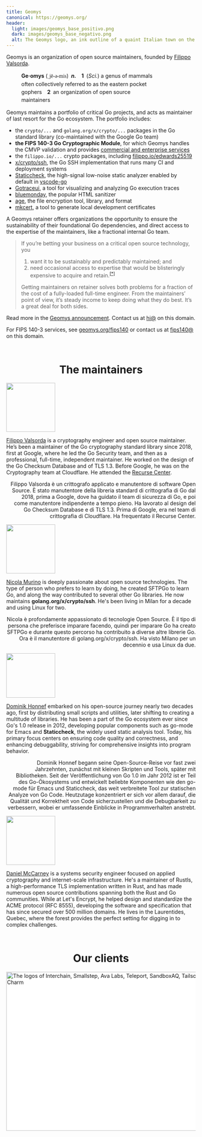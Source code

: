 ```yaml
---
title: Geomys
canonical: https://geomys.org/
header:
  light: images/geomys_base_positivo.png
  dark: images/geomys_base_negativo.png
  alt: The Geomys logo, an ink outline of a quaint Italian town on the side of a mountain.
---
```


<style>
    h1, h2, h3 {
        text-align: center;
        margin-top: 4rem;
    }
</style>

Geomys is an organization of open source maintainers, founded by [Filippo Valsorda](https://filippo.io).

<p style="max-width: 350px; margin-left: 40px; line-height: 1.5;">
    <b>Ge·omys</b> (<span style="font-family: 'Times New Roman', Times, serif;">ˌjē-ə-mis</span>)&ensp;<i><b>n.</b></i>&ensp;&ensp;<b>1</b>&ensp;(<i>Sci.</i>) a genus of mammals often collectively referred to as the eastern pocket gophers&ensp;&ensp;<b>2</b>&ensp;an organization of open source maintainers

Geomys maintains a portfolio of critical Go projects, and acts as maintainer of last resort for the Go ecosystem. The portfolio includes:

* the `crypto/...` and `golang.org/x/crypto/...` packages in the Go standard library (co-maintained with the Google Go team)
* **the FIPS 140-3 Go Cryptographic Module**, for which Geomys handles the CMVP validation and provides [commercial and enterprise services](https://geomys.org/fips140)
* the `filippo.io/...` crypto packages, including [filippo.io/edwards25519](https://filippo.io/edwards25519)
* [x/crypto/ssh](https://pkg.go.dev/golang.org/x/crypto/ssh), the Go SSH implementation that runs many CI and deployment systems
* [Staticcheck](https://staticcheck.dev/), the high-signal low-noise static analyzer enabled by default in [vscode-go](https://github.com/golang/vscode-go/wiki/tools#staticcheck)
* [Gotraceui](https://gotraceui.dev/), a tool for visualizing and analyzing Go execution traces
* [bluemonday](https://github.com/microcosm-cc/bluemonday), the popular HTML sanitizer
* [age](https://age-encryption.org/), the file encryption tool, library, and format
* [mkcert](https://mkcert.dev/), a tool to generate local development certificates

A Geomys retainer offers organizations the opportunity to ensure the sustainability of their foundational Go dependencies, and direct access to the expertise of the maintainers, like a fractional internal Go team.

> If you’re betting your business on a critical open source technology, you
>
> 1. want it to be sustainably and predictably maintained; and
> 2. need occasional access to expertise that would be blisteringly expensive to acquire and retain.<sup><a href="https://words.filippo.io/geomys/#fn:buildbuy">[*]</a></sup>
>
> Getting maintainers on retainer solves both problems for a fraction of the cost of a fully-loaded full-time engineer. From the maintainers’ point of view, it’s steady income to keep doing what they do best. It’s a great deal for both sides.

Read more in the [Geomys announcement](https://words.filippo.io/geomys/).
Contact us at <u>hi@</u> on this domain.

For FIPS 140-3 services, see [geomys.org/fips140](https://geomys.org/fips140) or
contact us at <u>fips140@</u> on this domain.

# The maintainers

<img alt="" width="130" height="130" src="images/filippo.jpg">

[Filippo Valsorda](https://filippo.io) is a cryptography engineer and open source maintainer. He’s been a maintainer of the Go cryptography standard library since 2018, first at Google, where he led the Go Security team, and then as a professional, full-time, independent maintainer. He worked on the design of the Go Checksum Database and of TLS 1.3. Before Google, he was on the Cryptography team at Cloudflare. He attended the [Recurse Center](https://recurse.com).

<p style="text-align: right;">
    Filippo Valsorda è un crittografo applicato e manutentore di software Open Source. È stato manutentore della libreria standard di crittografia di Go dal 2018, prima a Google, dove ha guidato il team di sicurezza di Go, e poi come manutentore indipendente a tempo pieno. Ha lavorato al design del Go Checksum Database e di TLS 1.3. Prima di Google, era nel team di crittografia di Cloudflare. Ha frequentato il Recurse Center.
</p>

<img alt="" width="130" height="130" src="images/nicola.png">

[Nicola Murino](https://github.com/drakkan) is deeply passionate about open source technologies. The type of person who prefers to learn by doing, he created SFTPGo to learn Go, and along the way contributed to several other Go libraries. He now maintains **golang.org/x/crypto/ssh**. He's been living in Milan for a decade and using Linux for two.

<p style="text-align: right;">
    Nicola è profondamente appassionato di tecnologie Open Source. È il tipo di persona che preferisce imparare facendo, quindi per imparare Go ha creato SFTPGo e durante questo percorso ha contribuito a diverse altre librerie Go. Ora è il manutentore di golang.org/x/crypto/ssh. Ha visto Milano per un decennio e usa Linux da due.
</p>

<img alt="" width="130" height="118" src="images/dominikh.webp">

[Dominik Honnef](https://honnef.co/about/) embarked on his open-source journey nearly two decades ago, first by distributing small scripts and utilities, later shifting to creating a multitude of libraries. He has been a part of the Go ecosystem ever since Go's 1.0 release in 2012, developing popular components such as go-mode for Emacs and **Staticcheck**, the widely used static analysis tool. Today, his primary focus centers on ensuring code quality and correctness, and enhancing debuggability, striving for comprehensive insights into program behavior.

<p style="text-align: right;">
    Dominik Honnef begann seine Open-Source-Reise vor fast zwei Jahrzehnten, zunächst mit kleinen Skripten und Tools, später mit Bibliotheken. Seit der Veröffentlichung von Go 1.0 im Jahr 2012 ist er Teil des Go-Ökosystems und entwickelt beliebte Komponenten wie den go-mode für Emacs und Staticcheck, das weit verbreitete Tool zur statischen Analyze von Go Code. Heutzutage konzentriert er sich vor allem darauf, die Qualität und Korrektheit von Code sicherzustellen und die Debugbarkeit zu verbessern, wobei er umfassende Einblicke in Programmverhalten anstrebt.
</p>

<img alt="" width="130" height="130" src="images/cpu.jpg">

[Daniel McCarney](https://github.com/cpu) is a systems security engineer focused on applied cryptography and internet-scale infrastructure. He's a maintainer of Rustls, a high-performance TLS implementation written in Rust, and has made numerous open source contributions spanning both the Rust and Go communities. While at Let's Encrypt, he helped design and standardize the ACME protocol (RFC 8555), developing the software and specification that has since secured over 500 million domains. He lives in the Laurentides, Quebec, where the forest provides the perfect setting for digging in to complex challenges.

# Our clients

<img alt="The logos of Interchain, Smallstep, Ava Labs, Teleport, SandboxAQ, Tailscale, and Charm" width="600" height="422" style="background-color: white;" src="images/clients.png">
